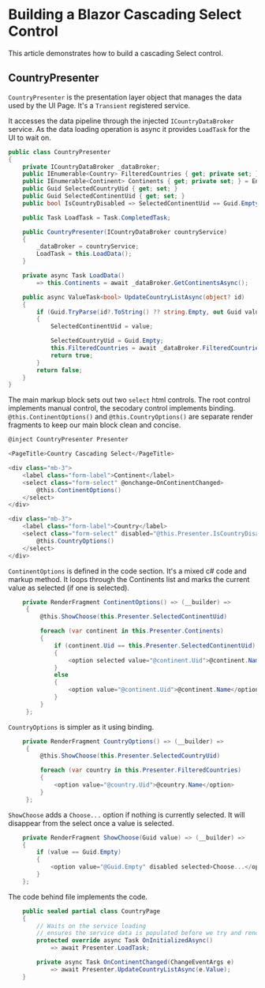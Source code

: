 # Building a Blazor Cascading Select Control

This article demonstrates how to build a cascading Select control.

## CountryPresenter

`CountryPresenter` is the presentation layer object that manages the data used by the UI Page.  It's a `Transient` registered service.

It accesses the data pipeline through the injected `ICountryDataBroker` service.  As the data loading operation is async it provides `LoadTask` for the UI to wait on.

```csharp
public class CountryPresenter
{
    private ICountryDataBroker _dataBroker;
    public IEnumerable<Country> FilteredCountries { get; private set; } = Enumerable.Empty<Country>();
    public IEnumerable<Continent> Continents { get; private set; } = Enumerable.Empty<Continent>();
    public Guid SelectedCountryUid { get; set; }
    public Guid SelectedContinentUid { get; set; }
    public bool IsCountryDisabled => SelectedContinentUid == Guid.Empty;

    public Task LoadTask = Task.CompletedTask;

    public CountryPresenter(ICountryDataBroker countryService)
    { 
        _dataBroker = countryService;
        LoadTask = this.LoadData();
    }

    private async Task LoadData()
        => this.Continents = await _dataBroker.GetContinentsAsync();

    public async ValueTask<bool> UpdateCountryListAsync(object? id)
    {
        if (Guid.TryParse(id?.ToString() ?? string.Empty, out Guid value))
        {
            SelectedContinentUid = value;

            SelectedCountryUid = Guid.Empty;
            this.FilteredCountries = await _dataBroker.FilteredCountriesAsync(SelectedContinentUid);
            return true;
        }
        return false;
    }
}
```

The main markup block sets out two `select` html controls.  The root control implements manual control, the secodary control implements binding. `@this.ContinentOptions()` and `@this.CountryOptions()` are separate render fragments to keep our main block clean and concise.

```csharp
@inject CountryPresenter Presenter

<PageTitle>Country Cascading Select</PageTitle>

<div class="mb-3">
    <label class="form-label">Continent</label>
    <select class="form-select" @onchange=OnContinentChanged>
        @this.ContinentOptions()
    </select>
</div>

<div class="mb-3">
    <label class="form-label">Country</label>
    <select class="form-select" disabled="@this.Presenter.IsCountryDisabled" @bind=this.Presenter.SelectedCountryUid>
        @this.CountryOptions()
    </select>
</div>
```

`ContinentOptions` is defined in the code section.  It's a mixed c# code and markup method.  It loops through the Continents list and marks the current value as selected (if one is selected).

```csharp
    private RenderFragment ContinentOptions() => (__builder) =>
     {
         @this.ShowChoose(this.Presenter.SelectedContinentUid)

         foreach (var continent in this.Presenter.Continents)
         {
             if (continent.Uid == this.Presenter.SelectedContinentUid)
             {
                 <option selected value="@continent.Uid">@continent.Name</option>
             }
             else
             {
                 <option value="@continent.Uid">@continent.Name</option>
             }
         }
     };
```

`CountryOptions` is simpler as it using binding.

```csharp
    private RenderFragment CountryOptions() => (__builder) =>
     {
         @this.ShowChoose(this.Presenter.SelectedCountryUid)

         foreach (var country in this.Presenter.FilteredCountries)
         {
             <option value="@country.Uid">@country.Name</option>
         }
     };
```

`ShowChoose` adds a `Choose...` option if nothing is currently selected.  It will disappear from the select once a value is selected.

```csharp
    private RenderFragment ShowChoose(Guid value) => (__builder) =>
    {
        if (value == Guid.Empty)
        {
            <option value="@Guid.Empty" disabled selected>Choose...</option>
        }
    };
```

The code behind file implements the code.

```csharp
    public sealed partial class CountryPage
    {
        // Waits on the service loading
        // ensures the service data is populated before we try and render it
        protected override async Task OnInitializedAsync()
            => await Presenter.LoadTask;

        private async Task OnContinentChanged(ChangeEventArgs e)
            => await Presenter.UpdateCountryListAsync(e.Value);
    }
```



